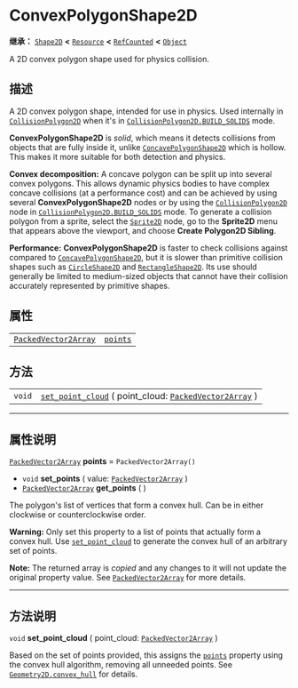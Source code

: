 <!-- ⚠ 请勿编辑本文件 ⚠ -->
<!-- 本文档使用脚本从 WeDot 引擎源码仓库生成。 -->
<!-- 生成脚本：https://github.com/WeDot-Engine/WeDot/tree/4.3/doc/tools/make_md.py； -->
<!-- 原文件：https://github.com/WeDot-Engine/WeDot/tree/4.3/doc/classes/ConvexPolygonShape2D.xml。 -->

<div id="_class_convexpolygonshape2d"></div>

# ConvexPolygonShape2D

**继承：** [`Shape2D`](class_shape2d.md) **<** [`Resource`](class_resource.md) **<** [`RefCounted`](class_refcounted.md) **<** [`Object`](class_object.md)

A 2D convex polygon shape used for physics collision.

## 描述

A 2D convex polygon shape, intended for use in physics. Used internally in [`CollisionPolygon2D`](class_collisionpolygon2d.md) when it's in [`CollisionPolygon2D.BUILD_SOLIDS`](#class_collisionpolygon2d_constant_build_solids) mode.

 **ConvexPolygonShape2D** is *solid*, which means it detects collisions from objects that are fully inside it, unlike [`ConcavePolygonShape2D`](class_concavepolygonshape2d.md) which is hollow. This makes it more suitable for both detection and physics.

 **Convex decomposition:** A concave polygon can be split up into several convex polygons. This allows dynamic physics bodies to have complex concave collisions (at a performance cost) and can be achieved by using several **ConvexPolygonShape2D** nodes or by using the [`CollisionPolygon2D`](class_collisionpolygon2d.md) node in [`CollisionPolygon2D.BUILD_SOLIDS`](#class_collisionpolygon2d_constant_build_solids) mode. To generate a collision polygon from a sprite, select the [`Sprite2D`](class_sprite2d.md) node, go to the **Sprite2D** menu that appears above the viewport, and choose **Create Polygon2D Sibling**.

 **Performance:** **ConvexPolygonShape2D** is faster to check collisions against compared to [`ConcavePolygonShape2D`](class_concavepolygonshape2d.md), but it is slower than primitive collision shapes such as [`CircleShape2D`](class_circleshape2d.md) and [`RectangleShape2D`](class_rectangleshape2d.md). Its use should generally be limited to medium-sized objects that cannot have their collision accurately represented by primitive shapes.

## 属性

|||
|:-:|:--|
| [`PackedVector2Array`](class_packedvector2array.md) | [`points`](#class_convexpolygonshape2d_property_points) | ``PackedVector2Array()`` |

## 方法

|||
|:-:|:--|
| `void` | [`set_point_cloud`](#class_convexpolygonshape2d_method_set_point_cloud) ( point_cloud: [`PackedVector2Array`](class_packedvector2array.md) ) |

<!-- rst-class:: classref-section-separator -->

---

## 属性说明

<div id="_class_convexpolygonshape2d_property_points"></div>

[`PackedVector2Array`](class_packedvector2array.md) **points** = ``PackedVector2Array()`` <div id="class_convexpolygonshape2d_property_points"></div>

- `void` **set_points** ( value: [`PackedVector2Array`](class_packedvector2array.md) )
- [`PackedVector2Array`](class_packedvector2array.md) **get_points** ( )

The polygon's list of vertices that form a convex hull. Can be in either clockwise or counterclockwise order.

 **Warning:** Only set this property to a list of points that actually form a convex hull. Use [`set_point_cloud`](#class_convexpolygonshape2d_method_set_point_cloud) to generate the convex hull of an arbitrary set of points.

**Note:** The returned array is *copied* and any changes to it will not update the original property value. See [`PackedVector2Array`](class_packedvector2array.md) for more details.

<!-- rst-class:: classref-section-separator -->

---

## 方法说明

<div id="_class_convexpolygonshape2d_method_set_point_cloud"></div>

`void` **set_point_cloud** ( point_cloud: [`PackedVector2Array`](class_packedvector2array.md) )<div id="class_convexpolygonshape2d_method_set_point_cloud"></div>

Based on the set of points provided, this assigns the [`points`](#class_convexpolygonshape2d_property_points) property using the convex hull algorithm, removing all unneeded points. See [`Geometry2D.convex_hull`](#class_geometry2d_method_convex_hull) for details.

[^virtual]: 本方法通常需要用户覆盖才能生效。
[^const]: 本方法无副作用，不会修改该实例的任何成员变量。
[^vararg]: 本方法除了能接受在此处描述的参数外，还能够继续接受任意数量的参数。
[^constructor]: 本方法用于构造某个类型。
[^static]: 调用本方法无需实例，可直接使用类名进行调用。
[^operator]: 本方法描述的是使用本类型作为左操作数的有效运算符。
[^bitfield]: 这个值是由下列位标志构成位掩码的整数。
[^void]: 无返回值。
